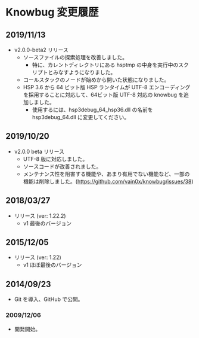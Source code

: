 # Knowbug 変更履歴

## 2019/11/13

- v2.0.0-beta2 リリース
    - ソースファイルの探索処理を改善しました。
        - 特に、カレントディレクトリにある hsptmp の中身を実行中のスクリプトとみなすようになりました。
    - コールスタックのノードが始めから開いた状態になりました。
    - HSP 3.6 から 64 ビット版 HSP ランタイムが UTF-8 エンコーディングを採用することに対応して、64ビット版 UTF-8 対応の knowbug を追加しました。
        - 使用するには、hsp3debug_64_hsp36.dll の名前を hsp3debug_64.dll に変更してください。

## 2019/10/20

- v2.0.0 beta リリース
    - UTF-8 版に対応しました。
    - ソースコードが改善されました。
    - メンテナンス性を阻害する機能や、あまり有用でない機能など、一部の機能は削除しました。(https://github.com/vain0x/knowbug/issues/38)

## 2018/03/27

- リリース (ver: 1.22.2)
    - v1 最後のバージョン

## 2015/12/05

- リリース (ver: 1.22)
    - v1 ほぼ最後のバージョン

## 2014/09/23

- Git を導入、GitHub で公開。

### 2009/12/06

- 開発開始。
